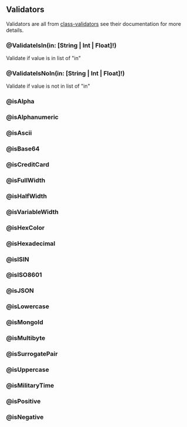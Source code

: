## Validators

Validators are all from [class-validators](https://github.com/typestack/class-validator#manual-validation) see their documentation for more details.

### @ValidateIsIn(in: [String | Int | Float]!)

Validate if value is in list of "in"

### @ValidateIsNoIn(in: [String | Int | Float]!)

Validate if value is not in list of "in"

### @isAlpha

### @isAlphanumeric

### @isAscii

### @isBase64

### @isCreditCard

### @isFullWidth

### @isHalfWidth

### @isVariableWidth

### @isHexColor

### @isHexadecimal

### @isISIN

### @isISO8601

### @isJSON

### @isLowercase

### @isMongoId

### @isMultibyte

### @isSurrogatePair

### @isUppercase

### @isMilitaryTime

### @isPositive

### @isNegative
